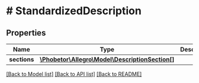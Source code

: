 # # StandardizedDescription

## Properties

Name | Type | Description | Notes
------------ | ------------- | ------------- | -------------
**sections** | [**\Phobetor\Allegro\Model\DescriptionSection[]**](DescriptionSection.md) |  | [optional]

[[Back to Model list]](../../README.md#models) [[Back to API list]](../../README.md#endpoints) [[Back to README]](../../README.md)
